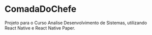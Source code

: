 # ComadaDoChefe
Projeto para o Curso Analise Desenvolvimento de Sistemas, utilizando React Native e React Native Paper.
